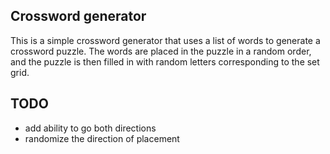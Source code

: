 ## Crossword generator

This is a simple crossword generator that uses a list of words to generate a crossword puzzle. The words are placed in the puzzle in a random order, and the puzzle is then filled in with random letters corresponding to the set grid.

## TODO

- add ability to go both directions
- randomize the direction of placement
